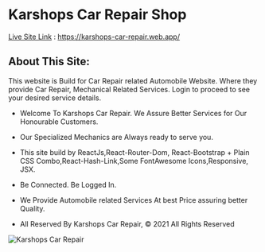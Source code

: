 # Karshops Car Repair Shop

[Live Site Link](https://karshops-car-repair.web.app/) : https://karshops-car-repair.web.app/

## About This Site:

This website is Build for Car Repair related Automobile Website. Where they provide Car Repair, Mechanical Related Services. Login to proceed to see your desired service details.

* Welcome To Karshops Car Repair. We Assure Better Services for Our Honourable Customers.

* Our Specialized Mechanics are Always ready to serve you.

* This site build by ReactJs,React-Router-Dom, React-Bootstrap + Plain CSS Combo,React-Hash-Link,Some FontAwesome Icons,Responsive, JSX.

* Be Connected. Be Logged In.

* We Provide Automobile related Services At best Price assuring better Quality.

* All Reserved By Karshops Car Repair, © 2021 All Rights Reserved



![Karshops Car Repair](https://ibb.co/nr2Cvx3/site-screenshot)